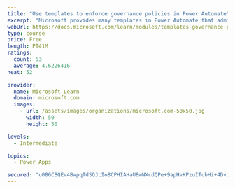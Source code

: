 ```yaml
---
title: "Use templates to enforce governance policies in Power Automate"
excerpt: "Microsoft provides many templates in Power Automate that administrators can use to enforce governance policies and increase visibility of assets that are being created within a customer’s tenant. This module will identify some existing templates that you can use to provide administrators with greater visibility."
webUrl: https://docs.microsoft.com/learn/modules/templates-governance-policies/
type: course
price: Free
length: PT41M
ratings:
  count: 53
  average: 4.6226416
heat: 52

provider:
  name: Microsoft Learn
  domain: microsoft.com
  images:
    - url: /assets/images/organizations/microsoft.com-50x50.jpg
      width: 50
      height: 50

levels:
  - Intermediate

topics:
  - Power Apps

secured: "u086CBQEv4BwpqTdSQJcIo8CPHIAHaU8wNXcdQPe+9apHvKPzuITubHi+4Dvi3FN1M8jfNeN2PpvCEZ8ihQwpF0Hg/D80dI7AXX/xsTaPAffZgMuVW8EwWquh3hzcwb96N3Jw/aQpUjNJutK8njo5vtZo7Vz4OOQFRd5cbF7m5yPqCRnrXTvlfEUlywFmPkE30+JR90qL0JdYvTjXmcMnhM2lkpXXSKCDTkQOGYHSTSM2ztyT7BfwO3idLgGPQK23Rtk0zg1G+uVYh7xvgUHlFFkawKzGj3KC1em09NAUuw4oOhaKeMEvUQ5m+wThGypI8nIt3gpgid6qbkAhGYfNsSZWpE2LlBcCLFAPISHB1hddSijijujjNPwnVQvHTi4F9dqY3ZG6PQSLYJzmIGPBw==;p1R6KL0TfNL9+g3s3RE69A=="
---
```


